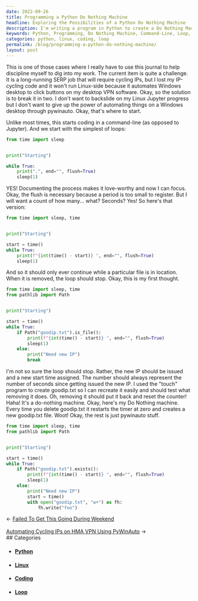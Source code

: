```yaml
---
date: 2022-09-26
title: Programming a Python Do Nothing Machine
headline: Exploring the Possibilities of a Python Do Nothing Machine
description: I'm writing a program in Python to create a Do Nothing Machine. Using a command-line, I'm coding a loop that will run until a particular file is removed. The loop will print out the number of seconds it has been running, and once the file is removed, it will print 'Need new IP' and create a new file to reset the counter. Follow my journey as I create this program and explore the possibilities of the Do Nothing Machine.
keywords: Python, Programming, Do Nothing Machine, Command-Line, Loop, File, Remove, Seconds, Counter, Create, Program, Possibilities, Journey
categories: python, linux, coding, loop
permalink: /blog/programming-a-python-do-nothing-machine/
layout: post
---
```



This is one of those cases where I really have to use this journal to help
discipline myself to dig into my work. The current item is quite a challenge.
It is a long-running SERP job that will require cycling IPs, but I lost my
IP-cycling code and it won't run Linux-side because it automates Windows
desktop to click buttons on my desktop VPN software. Okay, so the solution is
to break it in two. I don't want to backslide on my Linux Jupyter progress but
I don't want to give up the power of automating things on a Windows desktop
through pywinauto. Okay, that's where to start.

Unlike most times, this starts coding in a command-line (as opposed to
Jupyter). And we start with the simplest of loops:

```python
from time import sleep


print("Starting")

while True:
    print(".", end="", flush=True)
    sleep(1)
```

YES! Documenting the process makes it love-worthy and now I can focus. Okay,
the flush is necessary because a period is too small to register. But I will
want a count of how many... what? Seconds? Yes! So here's that version:

```python
from time import sleep, time


print("Starting")

start = time()
while True:
    print(f"{int(time() - start)} ", end="", flush=True)
    sleep(1)
```

And so it should only ever continue while a particular file is in location.
When it is removed, the loop should stop. Okay, this is my first thought.

```python
from time import sleep, time
from pathlib import Path


print("Starting")

start = time()
while True:
    if Path("goodip.txt").is_file():
        print(f"{int(time() - start)} ", end="", flush=True)
        sleep(1)
    else:
        print("Need new IP")
        break
```

I'm not so sure the loop should stop. Rather, the new IP should be issued and a
new start time assigned. The number should always represent the number of
seconds since getting issued the new IP. I used the "touch" program to create
goodip.txt so I can recreate it easily and should test what removing it does.
Oh, removing it should put it back and reset the counter! Haha! It's a
do-nothing machine. Okay, here's my Do Nothing machine. Every time you delete
goodip.txt it restarts the timer at zero and creates a new goodip.txt file.
Woot! Okay, the rest is just pywinauto stuff.

```python
from time import sleep, time
from pathlib import Path


print("Starting")

start = time()
while True:
    if Path("goodip.txt").exists():
        print(f"{int(time() - start)} ", end="", flush=True)
        sleep(1)
    else:
        print("Need new IP")
        start = time()
        with open("goodip.txt", "w+") as fh:
            fh.write("foo")
```


<div class="arrow-links"><div class="post-nav-prev"><span class="arrow">&larr;&nbsp;</span><a href="/blog/failed-to-get-this-going-during-weekend/">Failed To Get This Going During Weekend</a></div> &nbsp; <div class="post-nav-next"><a href="/blog/automating-cycling-ips-on-hma-vpn-using-pywinauto/">Automating Cycling IPs on HMA VPN Using PyWinAuto</a><span class="arrow">&nbsp;&rarr;</span></div></div>
## Categories

<ul>
<li><h4><a href='/python/'>Python</a></h4></li>
<li><h4><a href='/linux/'>Linux</a></h4></li>
<li><h4><a href='/coding/'>Coding</a></h4></li>
<li><h4><a href='/loop/'>Loop</a></h4></li></ul>